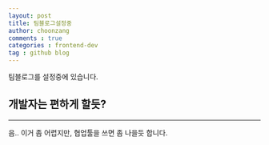 ```yaml
---
layout: post
title: 팀블로그설정중
author: choonzang
comments : true
categories : frontend-dev
tag : github blog
---
```


팀블로그를 설정중에 있습니다.

## 개발자는 편하게 할듯? 
-----

음.. 이거 좀 어렵지만, 협업툴을 쓰면 좀 나을듯 합니다. 
